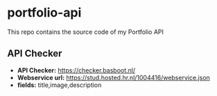 # portfolio-api
This repo contains the source code of my Portfolio API

## API Checker
  - **API Checker:** https://checker.basboot.nl/
  - **Webservice url:** https://stud.hosted.hr.nl/1004416/webservice.json
  - **fields:** title,image,description


